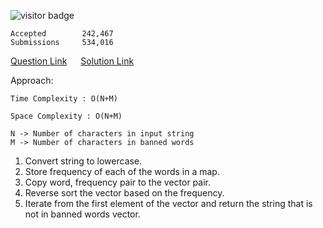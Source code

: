 ![visitor badge](https://visitor-badge.glitch.me/badge?page_id=yvrakesh.Leetcode-0819)  
  
    Accepted        242,467
    Submissions     534,016
[Question Link](https://leetcode.com/problems/most-common-word/)   &emsp; [Solution Link](https://github.com/yvrakesh/Leetcode/blob/main/code/0819/sol.cpp)

Approach:

    Time Complexity : O(N+M)

    Space Complexity : O(N+M)

    N -> Number of characters in input string
    M -> Number of characters in banned words
1. Convert string to lowercase.
2. Store frequency of each of the words in a map.
3. Copy word, frequency pair to the vector pair.
4. Reverse sort the vector based on the frequency.
5. Iterate from the first element of the vector and return the string that is not in banned words vector.
